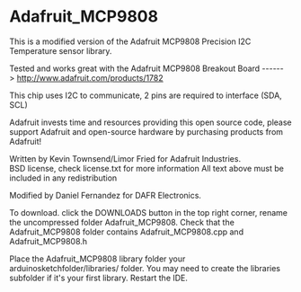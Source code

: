 Adafruit_MCP9808
================

This is a modified version of the Adafruit MCP9808 Precision I2C Temperature sensor library.

Tested and works great with the Adafruit MCP9808 Breakout Board 
    ------> http://www.adafruit.com/products/1782

This chip uses I2C to communicate, 2 pins are required to interface (SDA, SCL) 

Adafruit invests time and resources providing this open source code, 
please support Adafruit and open-source hardware by purchasing 
products from Adafruit!

Written by Kevin Townsend/Limor Fried for Adafruit Industries.  
BSD license, check license.txt for more information
All text above must be included in any redistribution

Modified by Daniel Fernandez for DAFR Electronics. 

To download. click the DOWNLOADS button in the top right corner, rename the uncompressed folder Adafruit_MCP9808. Check that the Adafruit_MCP9808 folder contains Adafruit_MCP9808.cpp and Adafruit_MCP9808.h

Place the Adafruit_MCP9808 library folder your arduinosketchfolder/libraries/ folder. You may need to create the libraries subfolder if it's your first library. Restart the IDE.
